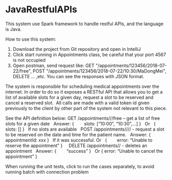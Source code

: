 # JavaRestfulAPIs

This system use Spark framework to handle restful APIs, and the language is Java.

How to use this system:
1. Download the project from Git repository and open in IntelliJ
2. Click start running in Appointments class, be careful that your port 4567 is not occupied
3. Open postman, send request like: GET "/appointments/123456/2018-07-22/free", POST "/appointments/123456/2018-07-22/10:30/MaDongMei",
DELETE ... ,etc. You can see the responses with JSON format.



The system is responsible for scheduling medical appointments over the internet. In order to do so it exposes a RESTful API that allows you to get a list of available slots for a given day, request a slot to be reserved and cancel a reserved slot.  All calls are made with a valid token id given previously to the client by other part of the system not relevant to this piece.

See the API definition below:
GET /appointments/<token-id>/<date>/free – get a list of free slots for a given date
 
Answer:
{
       slots: [“10:00”, “10:30”,…]
}
 
Or
 
{
       slots: []
}
 
If no slots are available
 
POST /appointments/<token-id>/<date>/<time>/<patient name> - request a slot to be reserved on the date and time for the patient name.
 
Answer:
{
       appointmentId: xxx
}
 
If it was successful.
Or
 
{
       error: “Unable to reserve the appointment”
}
 
 
DELETE /appointments/<token-id>/<appointment-id> - deletes an appointment
 
Answer:
{
       “success”
}
 
Or
{
error: “Unable to cancel the appointment”
}

When running the unit tests, click to run the cases separately, to avoid running batch with connection problem

